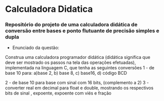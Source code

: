 # Calculadora Didatica
<h3> Repositório do projeto de uma calculadora didática de conversão entre bases e ponto flutuante de precisão simples e dupla </h3>

- Enunciado da questão:
  
Construa uma calculadora programador didática (didática significa que deve ser mostrado os passos na tela das operações efetuadas),  implementada na linguagem C, que tenha as seguintes conversões
1 - de base 10 para:
a)base 2,
b) base 8,
c) base16, 
d) código BCD

2 - de base 10  para base com sinal com 16 bits, (complemento a 2)
3 - converter real em decimal para float e double, mostrando os respectivos bits de sinal , expoente, expoente com viés e fração 
  
